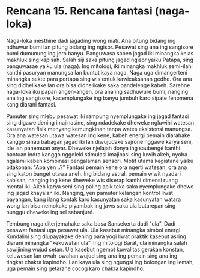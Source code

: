 # Rencana 15. Rencana fantasi (naga-loka)

Naga-loka mesthine dadi jagading wong mati. Ana pitung bidang ing ndhuwur bumi lan pitung bidang ing ngisor. Pesawat sing ana ing sangisore bumi dumunung ing jero banyu. Panguwasa saben jagad iki minangka kelas makhluk sing kapisah. Salah siji saka pitung jagad ngisor yaiku Patapa, sing panguwasae yaiku ula (naga). Ing mitologi, iki minangka makhluk semi-ilahi kanthi pasuryan manungsa lan buntut kaya naga. Naga uga dimangerteni minangka sekte para pertapa sing wis entuk kawicaksanan gedhe. Ora ana sing didhelikake lan ora bisa didhelikake saka pandelenge kabeh. Sarehne naga-loka iku papan angen-angen, ora ana ing sadhuwure bumi, nanging ana ing sangisore, kacemplungake ing banyu jumbuh karo sipate fenomena kang diarani fantasi.

Pamuter sing mlebu pesawat iki rampung nyemplungake ing jagad fantasi sing digawe dening imajinasine, sing ndadekake dheweke ngluwihi watesan kasunyatan fisik menyang kemungkinan tanpa wates eksistensi manungsa. Ora ana watesan utawa watesan ing kene, kabeh energi pemain diarahake kanggo sinau babagan jagad iki lan diwujudake sajrone nggawe karya seni, ide lan panemuan anyar. Dheweke njelajah donya ing saubengé kanthi bantuan indra kanggo nggoleki stimulasi imajinasi sing luwih akeh, nyoba ngalami kabeh kombinasi pengalaman sensori. Motif utama kegiatane yaiku pitakonan: "Apa yen ..?" Fantasi pemain kene ora ngerti watesan, ora ana sing katon banget utawa aneh. Ing bidang astral, pemain wiwit nyadari kabisan, nanging ing kene dheweke wis diserap kanthi dimensi ruang mental iki. Akeh karya seni sing paling apik teka saka nyemplungake dhewe ing jagad khayalan iki. Nanging, yen pamuter kelangan kontrol liwat bayangan, kang ilang kontak karo kasunyatan saka kasunyatan watara wong lan bisa nemokake piyambak ing jaws saka ula butarepan sing nunggu dheweke ing sel sabanjuré.

Tembung naga diterjemahake saka basa Sansekerta dadi "ula". Dadi pesawat fantasi uga pesawat ula. Ula kasebut minangka simbol energi. Kundalini sing diupayakake dening para yogi liwat praktik kasebut asring diarani minangka "kekuwatan ula". Ing mitologi Barat, ula minangka salah sawijining wujud setan. Ula kasebut ngemot kuwalitas gerakan konstan, keluwesan lan owah-owahan wujud sing ana ing pemain sing ana ing tingkat chakra kapindho. Lan kaya ula sing ngungsi ing bolongan ing lemah, uga pemain sing getarane cocog karo chakra kapindho.
